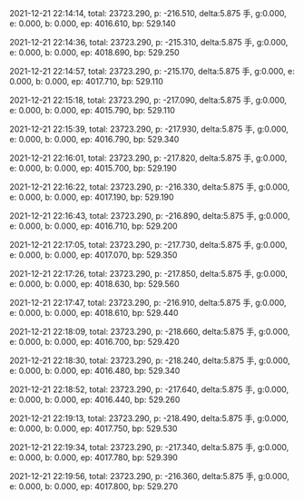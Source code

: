 2021-12-21 22:14:14, total: 23723.290, p: -216.510, delta:5.875 手, g:0.000, e: 0.000, b: 0.000, ep: 4016.610, bp: 529.140

2021-12-21 22:14:36, total: 23723.290, p: -215.310, delta:5.875 手, g:0.000, e: 0.000, b: 0.000, ep: 4018.690, bp: 529.250

2021-12-21 22:14:57, total: 23723.290, p: -215.170, delta:5.875 手, g:0.000, e: 0.000, b: 0.000, ep: 4017.710, bp: 529.110

2021-12-21 22:15:18, total: 23723.290, p: -217.090, delta:5.875 手, g:0.000, e: 0.000, b: 0.000, ep: 4015.790, bp: 529.110

2021-12-21 22:15:39, total: 23723.290, p: -217.930, delta:5.875 手, g:0.000, e: 0.000, b: 0.000, ep: 4016.790, bp: 529.340

2021-12-21 22:16:01, total: 23723.290, p: -217.820, delta:5.875 手, g:0.000, e: 0.000, b: 0.000, ep: 4015.700, bp: 529.190

2021-12-21 22:16:22, total: 23723.290, p: -216.330, delta:5.875 手, g:0.000, e: 0.000, b: 0.000, ep: 4017.190, bp: 529.190

2021-12-21 22:16:43, total: 23723.290, p: -216.890, delta:5.875 手, g:0.000, e: 0.000, b: 0.000, ep: 4016.710, bp: 529.200

2021-12-21 22:17:05, total: 23723.290, p: -217.730, delta:5.875 手, g:0.000, e: 0.000, b: 0.000, ep: 4017.070, bp: 529.350

2021-12-21 22:17:26, total: 23723.290, p: -217.850, delta:5.875 手, g:0.000, e: 0.000, b: 0.000, ep: 4018.630, bp: 529.560

2021-12-21 22:17:47, total: 23723.290, p: -216.910, delta:5.875 手, g:0.000, e: 0.000, b: 0.000, ep: 4018.610, bp: 529.440

2021-12-21 22:18:09, total: 23723.290, p: -218.660, delta:5.875 手, g:0.000, e: 0.000, b: 0.000, ep: 4016.700, bp: 529.420

2021-12-21 22:18:30, total: 23723.290, p: -218.240, delta:5.875 手, g:0.000, e: 0.000, b: 0.000, ep: 4016.480, bp: 529.340

2021-12-21 22:18:52, total: 23723.290, p: -217.640, delta:5.875 手, g:0.000, e: 0.000, b: 0.000, ep: 4016.440, bp: 529.260

2021-12-21 22:19:13, total: 23723.290, p: -218.490, delta:5.875 手, g:0.000, e: 0.000, b: 0.000, ep: 4017.750, bp: 529.530

2021-12-21 22:19:34, total: 23723.290, p: -217.340, delta:5.875 手, g:0.000, e: 0.000, b: 0.000, ep: 4017.780, bp: 529.390

2021-12-21 22:19:56, total: 23723.290, p: -216.360, delta:5.875 手, g:0.000, e: 0.000, b: 0.000, ep: 4017.800, bp: 529.270